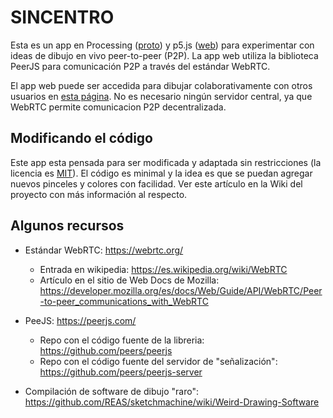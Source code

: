 # SINCENTRO

Esta es un app en Processing ([proto](https://github.com/codeanticode/sincentro/tree/main/snctr_proto)) y p5.js ([web](https://github.com/codeanticode/sincentro/tree/main/snctr_web)) para experimentar con ideas de dibujo en vivo peer-to-peer (P2P). La app web utiliza la biblioteca PeerJS para comunicación P2P a través del estándar WebRTC.

El app web puede ser accedida para dibujar colaborativamente con otros usuarios en [esta página](https://andrescolubri.net/sincentro/). No es necesario ningún servidor central, ya que WebRTC permite comunicacion P2P decentralizada.

## Modificando el código

Este app esta pensada para ser modificada y adaptada sin restricciones (la licencia es [MIT](https://es.wikipedia.org/wiki/Licencia_MIT)). El código es minimal y la idea es que se puedan agregar nuevos pinceles y colores con facilidad. Ver este artículo en la Wiki del proyecto con más información al respecto.

## Algunos recursos

* Estándar WebRTC: https://webrtc.org/
  - Entrada en wikipedia: https://es.wikipedia.org/wiki/WebRTC
  - Artículo en el sitio de Web Docs de Mozilla: https://developer.mozilla.org/es/docs/Web/Guide/API/WebRTC/Peer-to-peer_communications_with_WebRTC

* PeeJS: https://peerjs.com/
  - Repo con el código fuente de la libreria: https://github.com/peers/peerjs
  - Repo con el código fuente del servidor de "señalización": https://github.com/peers/peerjs-server

* Compilación de software de dibujo "raro": https://github.com/REAS/sketchmachine/wiki/Weird-Drawing-Software
